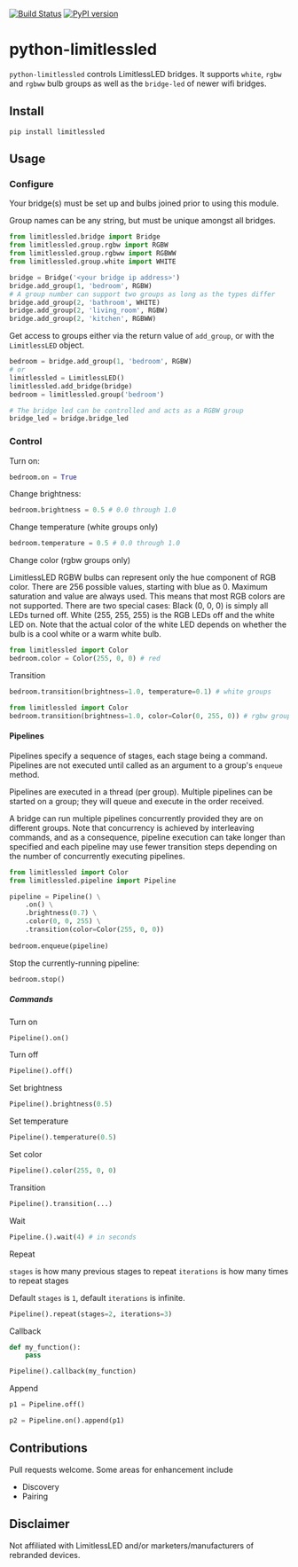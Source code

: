 [![Build Status](https://travis-ci.org/happyleavesaoc/python-limitlessled.svg?branch=master)](https://travis-ci.org/happyleavesaoc/python-limitlessled) [![PyPI version](https://badge.fury.io/py/limitlessled.svg)](https://badge.fury.io/py/limitlessled)

# python-limitlessled

`python-limitlessled` controls LimitlessLED bridges. It supports `white`, `rgbw` and `rgbww` bulb groups as well as the `bridge-led` of newer wifi bridges.
## Install
`pip install limitlessled`

## Usage
### Configure
Your bridge(s) must be set up and bulbs joined prior to using this module.

Group names can be any string, but must be unique amongst all bridges.
```python
from limitlessled.bridge import Bridge
from limitlessled.group.rgbw import RGBW
from limitlessled.group.rgbww import RGBWW
from limitlessled.group.white import WHITE

bridge = Bridge('<your bridge ip address>')
bridge.add_group(1, 'bedroom', RGBW)
# A group number can support two groups as long as the types differ
bridge.add_group(2, 'bathroom', WHITE)
bridge.add_group(2, 'living_room', RGBW)
bridge.add_group(2, 'kitchen', RGBWW)
```

Get access to groups either via the return value of `add_group`, or with the `LimitlessLED` object.

```python
bedroom = bridge.add_group(1, 'bedroom', RGBW)
# or
limitlessled = LimitlessLED()
limitlessled.add_bridge(bridge)
bedroom = limitlessled.group('bedroom')

# The bridge led can be controlled and acts as a RGBW group
bridge_led = bridge.bridge_led
```

### Control

Turn on:
```python
bedroom.on = True
```

Change brightness:
```python
bedroom.brightness = 0.5 # 0.0 through 1.0
```

Change temperature (white groups only)
```python
bedroom.temperature = 0.5 # 0.0 through 1.0
```

Change color (rgbw groups only)

LimitlessLED RGBW bulbs can represent only the hue component of RGB color. There are 256 possible values, starting with blue as 0. Maximum saturation and value are always used. This means that most RGB colors are not supported. There are two special cases: Black (0, 0, 0) is simply all LEDs turned off. White (255, 255, 255) is the RGB LEDs off and the white LED on. Note that the actual color of the white LED depends on whether the bulb is a cool white or a warm white bulb.

```python
from limitlessled import Color
bedroom.color = Color(255, 0, 0) # red
```

Transition
```python
bedroom.transition(brightness=1.0, temperature=0.1) # white groups

from limitlessled import Color
bedroom.transition(brightness=1.0, color=Color(0, 255, 0)) # rgbw groups
```

#### Pipelines

Pipelines specify a sequence of stages, each stage being a command. Pipelines are not executed until called as an argument to a group's `enqueue` method.

Pipelines are executed in a thread (per group). Multiple pipelines can be started on a group; they will queue and execute in the order received.

A bridge can run multiple pipelines concurrently provided they are on different groups. Note that concurrency is achieved by interleaving commands, and as a consequence, pipeline execution can take longer than specified and each pipeline may use fewer transition steps depending on the number of concurrently executing pipelines.

```python
from limitlessled import Color
from limitlessled.pipeline import Pipeline

pipeline = Pipeline() \
    .on() \
    .brightness(0.7) \
    .color(0, 0, 255) \
    .transition(color=Color(255, 0, 0))
    
bedroom.enqueue(pipeline)
```

Stop the currently-running pipeline:
```python
bedroom.stop()
```

##### Commands

Turn on
```python
Pipeline().on()
```

Turn off
```python
Pipeline().off()
```

Set brightness
```python
Pipeline().brightness(0.5)
```

Set temperature
```python
Pipeline().temperature(0.5)
```

Set color
```python
Pipeline().color(255, 0, 0)
```

Transition
```python
Pipeline().transition(...)
```

Wait
```python
Pipeline.().wait(4) # in seconds
```

Repeat

`stages` is how many previous stages to repeat
`iterations` is how many times to repeat stages

Default `stages` is `1`, default `iterations` is infinite.
```python
Pipeline().repeat(stages=2, iterations=3)
```
Callback
```python
def my_function():
    pass

Pipeline().callback(my_function)
```

Append
```python
p1 = Pipeline.off()

p2 = Pipeline.on().append(p1)
```

## Contributions

Pull requests welcome. Some areas for enhancement include

- Discovery
- Pairing

## Disclaimer

Not affiliated with LimitlessLED and/or marketers/manufacturers of rebranded devices.
